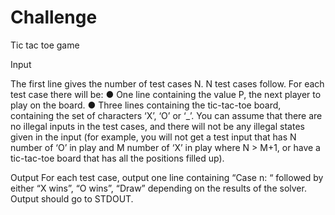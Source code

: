 Challenge
=======================================

Tic tac toe game

Input

The first line gives the number of test cases N. N test cases follow. For each test case there will be:
● One line containing the value P, the next player to play on the board.
● Three lines containing the tic-tac-toe board, containing the set of characters ‘X’,
‘O’ or ‘_’.
You can assume that there are no illegal inputs in the test cases, and there will not be any illegal states given in the input (for example, you will not get a test input that has N number of ‘O’ in play and M number of ‘X’ in play where N > M+1, or have a tic-tac-toe board that has all the positions filled up).

Output
For each test case, output one line containing “Case n: “ followed by either “X wins”, “O wins”, “Draw” depending on the results of the solver. Output should go to STDOUT.